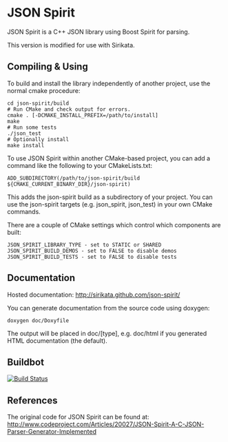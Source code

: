 JSON Spirit
===========

JSON Spirit is a C++ JSON library using Boost Spirit for parsing.

This version is modified for use with Sirikata.

Compiling & Using
-----------------

To build and install the library independently of another project, use
the normal cmake procedure:

    cd json-spirit/build
    # Run CMake and check output for errors.
    cmake . [-DCMAKE_INSTALL_PREFIX=/path/to/install]
    make
    # Run some tests
    ./json_test
    # Optionally install
    make install

To use JSON Spirit within another CMake-based project, you can add a
command like the following to your CMakeLists.txt:

    ADD_SUBDIRECTORY(/path/to/json-spirit/build ${CMAKE_CURRENT_BINARY_DIR}/json-spirit)

This adds the json-spirit build as a subdirectory of your project. You
can use the json-spirit targets (e.g. json_spirit, json_test) in your
own CMake commands.

There are a couple of CMake settings which control which components
are built:

    JSON_SPIRIT_LIBRARY_TYPE - set to STATIC or SHARED
    JSON_SPIRIT_BUILD_DEMOS - set to FALSE to disable demos
    JSON_SPIRIT_BUILD_TESTS - set to FALSE to disable tests

Documentation
-------------
Hosted documentation:
http://sirikata.github.com/json-spirit/

You can generate documentation from the source code using doxygen:

    doxygen doc/Doxyfile

The output will be placed in doc/[type], e.g. doc/html if you
generated HTML documentation (the default).

Buildbot
--------
[![Build Status](https://secure.travis-ci.org/sirikata/json-spirit.png)](http://travis-ci.org/sirikata/json-spirit)

References
----------

The original code for JSON Spirit can be found at:
http://www.codeproject.com/Articles/20027/JSON-Spirit-A-C-JSON-Parser-Generator-Implemented
